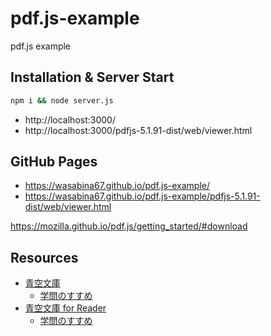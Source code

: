 # pdf.js-example
pdf.js example

## Installation & Server Start

```bash
npm i && node server.js
```

- http://localhost:3000/
- http://localhost:3000/pdfjs-5.1.91-dist/web/viewer.html

## GitHub Pages

- https://wasabina67.github.io/pdf.js-example/
- https://wasabina67.github.io/pdf.js-example/pdfjs-5.1.91-dist/web/viewer.html

https://mozilla.github.io/pdf.js/getting_started/#download

## Resources
- [青空文庫](https://www.aozora.gr.jp/index.html)
  - [学問のすすめ](https://www.aozora.gr.jp/cards/000296/card47061.html)
- [青空文庫 for Reader](https://tatsu-zine.com/aozora/all)
  - [学問のすすめ](https://tatsu-zine.com/samples/aozora/gakumonno_susume.pdf)
